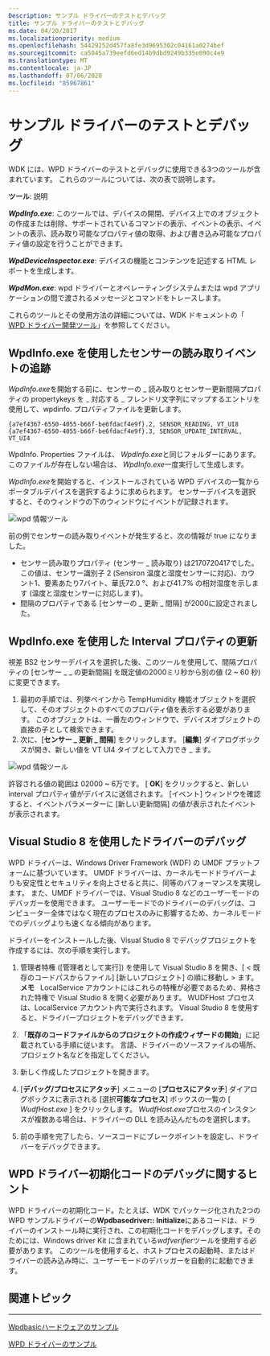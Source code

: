 ```yaml
---
Description: サンプル ドライバーのテストとデバッグ
title: サンプル ドライバーのテストとデバッグ
ms.date: 04/20/2017
ms.localizationpriority: medium
ms.openlocfilehash: 54429252d457fa8fe3d9695302c04161a0274bef
ms.sourcegitcommit: ca5045a739eefd6ed14b9dbd9249b335e090c4e9
ms.translationtype: MT
ms.contentlocale: ja-JP
ms.lasthandoff: 07/06/2020
ms.locfileid: "85967861"
---
```

# <a name="testing-and-debugging-the-sample-driver"></a>サンプル ドライバーのテストとデバッグ


WDK には、WPD ドライバーのテストとデバッグに使用できる3つのツールが含まれています。 これらのツールについては、次の表で説明します。

**ツール**: 説明

***WpdInfo.exe***: このツールでは、デバイスの開閉、デバイス上でのオブジェクトの作成または削除、サポートされているコマンドの表示、イベントの表示、イベントの表示、読み取り可能なプロパティ値の取得、および書き込み可能なプロパティ値の設定を行うことができます。

***WpdDeviceInspector.exe***: デバイスの機能とコンテンツを記述する HTML レポートを生成します。

***WpdMon.exe***: wpd ドライバーとオペレーティングシステムまたは wpd アプリケーションの間で渡されるメッセージとコマンドをトレースします。


 

これらのツールとその使用方法の詳細については、WDK ドキュメントの「 [WPD ドライバー開発ツール](familiarizing-yourself-with-the-sample-driver.md)」を参照してください。

## <a name="span-idtracking_the_sensor_reading_event_by_using_wpdinfoexespanspan-idtracking_the_sensor_reading_event_by_using_wpdinfoexespantracking-the-sensor-reading-event-by-using-wpdinfoexe"></a><span id="tracking_the_sensor_reading_event_by_using_wpdinfo.exe"></span><span id="TRACKING_THE_SENSOR_READING_EVENT_BY_USING_WPDINFO.EXE"></span>WpdInfo.exe を使用したセンサーの読み取りイベントの追跡


*WpdInfo.exe*を開始する前に、センサーの \_ 読み取りとセンサー更新間隔プロパティの propertykeys を \_ 対応する \_ フレンドリ文字列にマップするエントリを使用して、wpdinfo. プロパティファイルを更新します。

```ManagedCPlusPlus
{a7ef4367-6550-4055-b66f-be6fdacf4e9f}.2, SENSOR_READING, VT_UI8
{a7ef4367-6550-4055-b66f-be6fdacf4e9f}.3, SENSOR_UPDATE_INTERVAL, VT_UI4
```

WpdInfo. Properties ファイルは、 *WpdInfo.exe*と同じフォルダーにあります。 このファイルが存在しない場合は、 *WpdInfo.exe*一度実行して生成します。

*WpdInfo.exe*を開始すると、インストールされている WPD デバイスの一覧からポータブルデバイスを選択するように求められます。 センサーデバイスを選択すると、そのウィンドウの下のウィンドウにイベントが記録されます。

![wpd 情報ツール](images/wpdinfo_temphumidity_object.png)

前の例でセンサーの読み取りイベントが発生すると、次の情報が true になりました。

-   センサー読み取りプロパティ (センサー \_ 読み取り) は2170720417でした。 この値は、センサー識別子 2 (Sensiron 温度と湿度センサーに対応)、カウント1、要素あたり7バイト、華氏72.0 °、および41.7% の相対湿度を示します (温度と湿度センサーに対応します)。
-   間隔のプロパティである [センサーの \_ 更新 \_ 間隔] が2000に設定されました。

## <a name="span-idupdating_the_interval_property_by_using_wpdinfoexespanspan-idupdating_the_interval_property_by_using_wpdinfoexespanupdating-the-interval-property-by-using-wpdinfoexe"></a><span id="updating_the_interval_property_by_using_wpdinfo.exe"></span><span id="UPDATING_THE_INTERVAL_PROPERTY_BY_USING_WPDINFO.EXE"></span>WpdInfo.exe を使用した Interval プロパティの更新


視差 BS2 センサーデバイスを選択した後、このツールを使用して、間隔プロパティの [センサー \_ \_ の更新間隔] を既定値の2000ミリ秒から別の値 (2 ~ 60 秒) に変更できます。

1.  最初の手順では、列挙ペインから TempHumidity 機能オブジェクトを選択して、そのオブジェクトのすべてのプロパティ値を表示する必要があります。 このオブジェクトは、一番左のウィンドウで、デバイスオブジェクトの直接の子として検索できます。
2.  次に、[**センサー \_ 更新 \_ 間隔**] をクリックします。 [**編集**] ダイアログボックスが開き、新しい値を VT UI4 タイプとして入力でき \_ ます。

![wpd 情報ツール](images/wpdinfo_interval.png)

許容される値の範囲は 02000 ~ 6万です。 [ **OK**] をクリックすると、新しい interval プロパティ値がデバイスに送信されます。 [イベント] ウィンドウを確認すると、イベントパラメーターに [新しい更新間隔] の値が表示されたイベントが表示されます。

## <a name="span-iddebugging_the_driver_with_visual_studio_8spanspan-iddebugging_the_driver_with_visual_studio_8spanspan-iddebugging_the_driver_with_visual_studio_8spandebugging-the-driver-with-visual-studio-8"></a><span id="Debugging_the_Driver_with_Visual_Studio_8"></span><span id="debugging_the_driver_with_visual_studio_8"></span><span id="DEBUGGING_THE_DRIVER_WITH_VISUAL_STUDIO_8"></span>Visual Studio 8 を使用したドライバーのデバッグ


WPD ドライバーは、Windows Driver Framework (WDF) の UMDF プラットフォームに基づいています。 UMDF ドライバーは、カーネルモードドライバーよりも安定性とセキュリティを向上させると共に、同等のパフォーマンスを実現します。 また、UMDF ドライバーでは、Visual Studio 8 などのユーザーモードのデバッガーを使用できます。 ユーザーモードでのドライバーのデバッグは、コンピューター全体ではなく現在のプロセスのみに影響するため、カーネルモードでのデバッグよりも速くなる傾向があります。

ドライバーをインストールした後、Visual Studio 8 でデバッグプロジェクトを作成するには、次の手順を実行します。

1.  管理者特権 ([管理者として実行]) を使用して Visual Studio 8 を開き、[ &lt; 既存のコードパスからファイル] [新しいプロジェクト] の順に移動し &gt; ます。
    **メモ**   LocalService アカウントにはこれらの特権が必要であるため、昇格された特権で Visual Studio 8 を開く必要があります。 WUDFHost プロセスは、LocalService アカウント内で実行されます。 Visual Studio 8 を使用すると、ドライバープロジェクトをデバッグできます。

     

2.  「**既存のコードファイルからのプロジェクトの作成ウィザードの開始**」に記載されている手順に従います。 言語、ドライバーのソースファイルの場所、プロジェクト名などを指定してください。
3.  新しく作成したプロジェクトを開きます。
4.  [**デバッグ/プロセスにアタッチ**] メニューの [**プロセスにアタッチ**] ダイアログボックスに表示される [選択**可能なプロセス**] ボックスの一覧の [ *WudfHost.exe* ] をクリックします。 *WudfHost.exe*プロセスのインスタンスが複数ある場合は、ドライバーの DLL を読み込んだものを選択します。
5.  前の手順を完了したら、ソースコードにブレークポイントを設定し、ドライバーをデバッグできます。

## <a name="span-idtips_for_debugging_wpd_driver_initialization_codespanspan-idtips_for_debugging_wpd_driver_initialization_codespanspan-idtips_for_debugging_wpd_driver_initialization_codespantips-for-debugging-wpd-driver-initialization-code"></a><span id="Tips_for_Debugging_WPD_Driver_Initialization_Code"></span><span id="tips_for_debugging_wpd_driver_initialization_code"></span><span id="TIPS_FOR_DEBUGGING_WPD_DRIVER_INITIALIZATION_CODE"></span>WPD ドライバー初期化コードのデバッグに関するヒント


WPD ドライバーの初期化コード。たとえば、WDK でパッケージ化された2つの WPD サンプルドライバーの**Wpdbasedriver:: Initialize**にあるコードは、ドライバーのインストール時に実行され、この初期化コードをデバッグします。そのためには、Windows driver Kit に含まれている*wdfverifier*ツールを使用する必要があります。 このツールを使用すると、ホストプロセスの起動時、またはドライバーの読み込み時に、ユーザーモードのデバッガーを自動的に起動できます。

## <a name="span-idrelated_topicsspanrelated-topics"></a><span id="related_topics"></span>関連トピック


****
[Wpdbasicハードウェアのサンプル](the-wpdbasichardwaredriver-sample.md)

[WPD ドライバーのサンプル](the-wpd-driver-samples.md)

 

 





